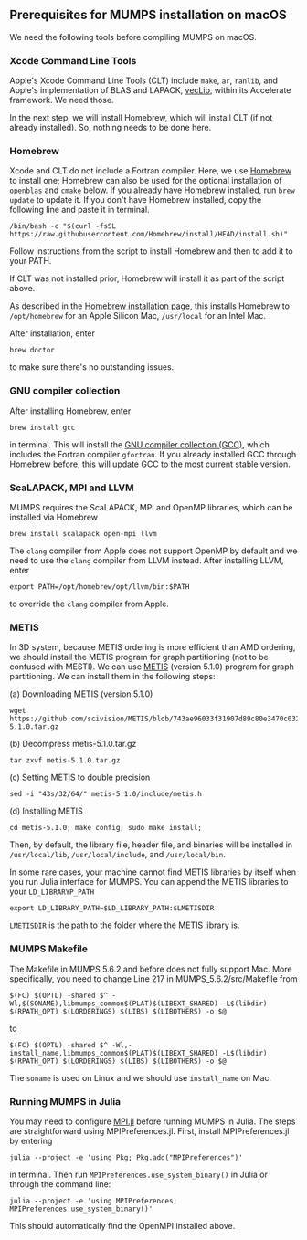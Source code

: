 ## Prerequisites for MUMPS installation on macOS

We need the following tools before compiling MUMPS on macOS.

### Xcode Command Line Tools

Apple's Xcode Command Line Tools (CLT) include <code>make</code>, <code>ar</code>, <code>ranlib</code>, and Apple's implementation of BLAS and LAPACK, [vecLib](https://developer.apple.com/documentation/accelerate/veclib), within its Accelerate framework. We need those.

In the next step, we will install Homebrew, which will install CLT (if not already installed). So, nothing needs to be done here.

### Homebrew

Xcode and CLT do not include a Fortran compiler. Here, we use [Homebrew](https://brew.sh/) to install one; Homebrew can also be used for the optional installation of <code>openblas</code> and <code>cmake</code> below. If you already have Homebrew installed, run <code>brew update</code> to update it. If you don't have Homebrew installed, copy the following line and paste it in terminal.
```
/bin/bash -c "$(curl -fsSL https://raw.githubusercontent.com/Homebrew/install/HEAD/install.sh)"
```
Follow instructions from the script to install Homebrew and then to add it to your PATH.

If CLT was not installed prior, Homebrew will install it as part of the script above. 

As described in the [Homebrew installation page](https://docs.brew.sh/Installation), this installs Homebrew to <code>/opt/homebrew</code> for an Apple Silicon Mac, <code>/usr/local</code> for an Intel Mac.

After installation, enter
```
brew doctor
```
to make sure there's no outstanding issues.

### GNU compiler collection

After installing Homebrew, enter
```
brew install gcc
```
in terminal. This will install the [GNU compiler collection (GCC)](https://gcc.gnu.org/), which includes the Fortran compiler <code>gfortran</code>. If you already installed GCC through Homebrew before, this will update GCC to the most current stable version.

### ScaLAPACK, MPI and LLVM

MUMPS requires the ScaLAPACK, MPI and OpenMP libraries, which can be installed via Homebrew
```
brew install scalapack open-mpi llvm
```

 The <code>clang</code> compiler from Apple does not support OpenMP by default and we need to use the <code>clang</code> compiler from LLVM instead. After installing LLVM, enter

```
export PATH=/opt/homebrew/opt/llvm/bin:$PATH
```
to override the <code>clang</code> compiler from Apple.

### METIS

In 3D system, because METIS ordering is more efficient than AMD ordering, we should install the METIS program for graph partitioning (not to be confused with MESTI).  We can use [METIS](https://github.com/scivision/METIS/tree/743ae96033f31907d89c80e3470c0325e9a97f7b) (version 5.1.0) program for graph partitioning. We can install them in the following steps:

(a) Downloading METIS (version 5.1.0)

```shell
wget https://github.com/scivision/METIS/blob/743ae96033f31907d89c80e3470c0325e9a97f7b/archive/metis-5.1.0.tar.gz
```

(b) Decompress metis-5.1.0.tar.gz

```shell
tar zxvf metis-5.1.0.tar.gz
```

(c) Setting METIS to double precision

```shell
sed -i "43s/32/64/" metis-5.1.0/include/metis.h
```

(d) Installing METIS

```shell
cd metis-5.1.0; make config; sudo make install;
```

Then, by default, the library file, header file, and binaries will be installed in `/usr/local/lib`, `/usr/local/include`, and `/usr/local/bin`.

In some rare cases, your machine cannot find METIS libraries by itself when you run Julia interface for MUMPS. You can append the METIS libraries to your `LD_LIBRARYP_PATH`

```shell
export LD_LIBRARY_PATH=$LD_LIBRARY_PATH:$LMETISDIR
```

`LMETISDIR` is the path to the folder where the METIS library is.

### MUMPS Makefile

The Makefile in MUMPS 5.6.2 and before does not fully support Mac. More specifically, you need to change Line 217 in MUMPS_5.6.2/src/Makefile from

```
$(FC) $(OPTL) -shared $^ -Wl,$(SONAME),libmumps_common$(PLAT)$(LIBEXT_SHARED) -L$(libdir) $(RPATH_OPT) $(LORDERINGS) $(LIBS) $(LIBOTHERS) -o $@
```

to

```
$(FC) $(OPTL) -shared $^ -Wl,-install_name,libmumps_common$(PLAT)$(LIBEXT_SHARED) -L$(libdir) $(RPATH_OPT) $(LORDERINGS) $(LIBS) $(LIBOTHERS) -o $@
```

The <code>soname</code> is used on Linux and we should use <code>install_name</code> on Mac. 


### Running MUMPS in Julia

You may need to configure [MPI.jl](https://juliaparallel.org/MPI.jl/stable/configuration/) before running MUMPS in Julia. The steps are straightforward using MPIPreferences.jl. First, install MPIPreferences.jl by entering
```
julia --project -e 'using Pkg; Pkg.add("MPIPreferences")'
```
in terminal. Then run <code>MPIPreferences.use_system_binary()</code> in Julia or through the command line:
```
julia --project -e 'using MPIPreferences; MPIPreferences.use_system_binary()'
```

This should automatically find the OpenMPI installed above.